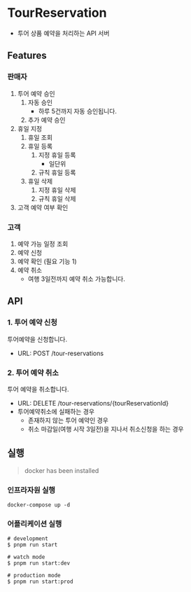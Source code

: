 # TourReservation

- 투어 상품 예약을 처리하는 API 서버

## Features

### 판매자

1. 투어 예약 승인
    1. 자동 승인
        - 하루 5건까지 자동 승인됩니다.
    2. 추가 예약 승인
2. 휴일 지정
    1. 휴일 조회
    2. 휴일 등록
        1. 지정 휴일 등록
            - 일단위
        2. 규칙 휴일 등록
    3. 휴일 삭제
         1. 지정 휴일 삭제
         2. 규칙 휴일 삭제
3. 고객 예약 여부 확인

### 고객

1. 예약 가능 일정 조회
2. 예약 신청
3. 예약 확인 (필요 기능 1)
4. 예약 취소
    - 여행 3일전까지 예약 취소 가능합니다.

## API

### 1. 투어 예약 신청

투어예약을 신청합니다.

- URL: POST /tour-reservations

### 2. 투어 예약 취소

투어 예약을 취소합니다.

- URL: DELETE /tour-reservations/{tourReservationId}
- 투어예약취소에 실패하는 경우
  - 존재하지 않는 투어 예약인 경우
  - 취소 마감일(여행 시작 3일전)을 지나서 취소신청을 하는 경우

## 실행

> docker has been installed

### 인프라자원 실행

`docker-compose up -d`

### 어플리케이션 실행

```text
# development
$ pnpm run start

# watch mode
$ pnpm run start:dev

# production mode
$ pnpm run start:prod
```
